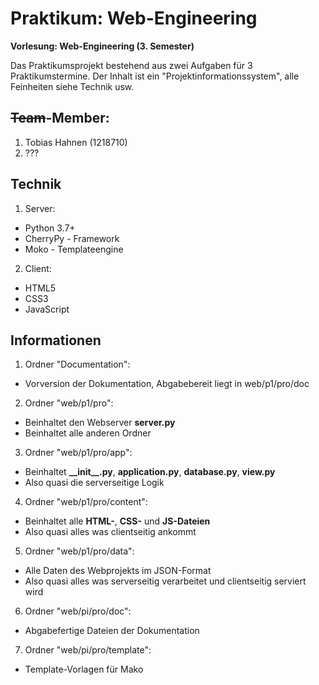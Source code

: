 # Praktikum: Web-Engineering

**Vorlesung: Web-Engineering (3. Semester)**

Das Praktikumsprojekt bestehend aus zwei Aufgaben für 3 Praktikumstermine.
Der Inhalt ist ein "Projektinformationssystem", alle Feinheiten siehe Technik usw.

## ~~Team~~-Member:
1. Tobias Hahnen (1218710)
2. ???

## Technik
1. Server:
  * Python 3.7+
  * CherryPy - Framework
  * Moko - Templateengine
2. Client:
  * HTML5
  * CSS3
  * JavaScript

## Informationen
1. Ordner "Documentation":
  * Vorversion der Dokumentation, Abgabebereit liegt in web/p1/pro/doc
2. Ordner "web/p1/pro":
  * Beinhaltet den Webserver **server.py**
  * Beinhaltet alle anderen Ordner
3. Ordner "web/p1/pro/app":
  * Beinhaltet **\_\_init\_\_.py**, **application.py**, **database.py**, **view.py**
  * Also quasi die serverseitige Logik
4. Ordner "web/p1/pro/content":
  * Beinhaltet alle **HTML-**, **CSS-** und **JS-Dateien**
  * Also quasi alles was clientseitig ankommt
5. Ordner "web/p1/pro/data":
  * Alle Daten des Webprojekts im JSON-Format
  * Also quasi alles was serverseitig verarbeitet und clientseitig serviert wird
6. Ordner "web/pi/pro/doc":
  * Abgabefertige Dateien der Dokumentation
7. Ordner "web/pi/pro/template":
  * Template-Vorlagen für Mako
